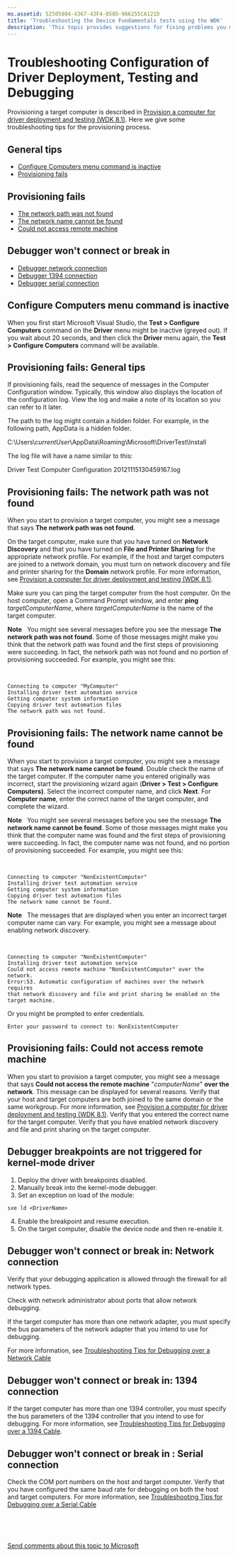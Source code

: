 ```yaml
---
ms.assetid: 52505804-4367-43F4-858D-966255CA121D
title: 'Troubleshooting the Device Fundamentals tests using the WDK'
description: 'This topic provides suggestions for fixing problems you might encounter when you use the WDK to run the Device Fundamentals Tests.'
---
```


# Troubleshooting Configuration of Driver Deployment, Testing and Debugging

Provisioning a target computer is described in [Provision a computer for driver deployment and testing (WDK 8.1)](https://msdn.microsoft.com/en-us/Library/Windows/Hardware/Dn745909). Here we give some troubleshooting tips for the provisioning process.

<span id="General_tips"></span><span id="general_tips"></span><span id="GENERAL_TIPS"></span>General tips
---------------------------------------------------------------------------------------------------------

-   [Configure Computers menu command is inactive](#configure_computers_menu_command_is_inactive)
-   [Provisioning fails](#provisioning_fails_general_tips)

<span id="Provisioning_fails"></span><span id="provisioning_fails"></span><span id="PROVISIONING_FAILS"></span>Provisioning fails
---------------------------------------------------------------------------------------------------------------------------------

-   [The network path was not found](#domain_the_network_path_was_not_found)
-   [The network name cannot be found](#domain_the_network_name_cannot_be_found)
-   [Could not access remote machine](#domain_could_not_access_remote_machine)

<span id="Debugger_won_t_connect_or_break_in"></span><span id="debugger_won_t_connect_or_break_in"></span><span id="DEBUGGER_WON_T_CONNECT_OR_BREAK_IN"></span>Debugger won't connect or break in
-------------------------------------------------------------------------------------------------------------------------------------------------------------------------------------------------

-   [Debugger network connection](#debugger_wont_connect_network)
-   [Debugger 1394 connection](#debugger_wont_connect_1394)
-   [Debugger serial connection](#debugger_wont_connect_serial)

<span id="configure_computers_menu_command_is_inactive"></span><span id="CONFIGURE_COMPUTERS_MENU_COMMAND_IS_INACTIVE"></span>Configure Computers menu command is inactive
--------------------------------------------------------------------------------------------------------------------------------------------------------------------------

When you first start Microsoft Visual Studio, the **Test &gt; Configure Computers** command on the **Driver** menu might be inactive (greyed out). If you wait about 20 seconds, and then click the **Driver** menu again, the **Test &gt; Configure Computers** command will be available.

<span id="provisioning_fails_general_tips"></span><span id="PROVISIONING_FAILS_GENERAL_TIPS"></span>Provisioning fails: General tips
------------------------------------------------------------------------------------------------------------------------------------

If provisioning fails, read the sequence of messages in the Computer Configuration window. Typically, this window also displays the location of the configuration log. View the log and make a note of its location so you can refer to it later.

The path to the log might contain a hidden folder. For example, in the following path, AppData is a hidden folder.

C:\\Users\\*currentUser*\\AppData\\Roaming\\Microsoft\\DriverTest\\Install

The log file will have a name similar to this:

Driver Test Computer Configuration 20121115130459167.log

<span id="domain_the_network_path_was_not_found"></span><span id="DOMAIN_THE_NETWORK_PATH_WAS_NOT_FOUND"></span>Provisioning fails: The network path was not found
------------------------------------------------------------------------------------------------------------------------------------------------------------------

When you start to provision a target computer, you might see a message that says **The network path was not found**.

On the target computer, make sure that you have turned on **Network Discovery** and that you have turned on **File and Printer Sharing** for the appropriate network profile. For example, if the host and target computers are joined to a network domain, you must turn on network discovery and file and printer sharing for the **Domain** network profile. For more information, see [Provision a computer for driver deployment and testing (WDK 8.1)](https://msdn.microsoft.com/en-us/Library/Windows/Hardware/Dn745909).

Make sure you can ping the target computer from the host computer. On the host computer, open a Command Prompt window, and enter **ping** *targetComputerName*, where *targetComputerName* is the name of the target computer.

**Note**  
You might see several messages before you see the message **The network path was not found**. Some of those messages might make you think that the network path was found and the first steps of provisioning were succeeding. In fact, the network path was not found and no portion of provisioning succeeded. For example, you might see this:

 

``` syntax
Connecting to computer "MyComputer"
Installing driver test automation service
Getting computer system information
Copying driver test automation files
The network path was not found.
```

<span id="domain_the_network_name_cannot_be_found"></span><span id="DOMAIN_THE_NETWORK_NAME_CANNOT_BE_FOUND"></span>Provisioning fails: The network name cannot be found
------------------------------------------------------------------------------------------------------------------------------------------------------------------------

When you start to provision a target computer, you might see a message that says **The network name cannot be found**. Double check the name of the target computer. If the computer name you entered originally was incorrect, start the provisioning wizard again (**Driver &gt; Test &gt; Configure Computers)**. Select the incorrect computer name, and click **Next**. For **Computer name**, enter the correct name of the target computer, and complete the wizard.

**Note**  
You might see several messages before you see the message **The network name cannot be found**. Some of those messages might make you think that the computer name was found and the first steps of provisioning were succeeding. In fact, the computer name was not found, and no portion of provisioning succeeded. For example, you might see this:

 

``` syntax
Connecting to computer "NonExistentComputer"
Installing driver test automation service
Getting computer system information
Copying driver test automation files
The network name cannot be found.
```

**Note**  
The messages that are displayed when you enter an incorrect target computer name can vary. For example, you might see a message about enabling network discovery.

 

``` syntax
Connecting to computer "NonExistentComputer"
Installing driver test automation service
Could not access remote machine "NonExistentComputer" over the network. 
Error:53. Automatic configuration of machines over the network requires
that network discovery and file and print sharing be enabled on the 
target machine.
```

Or you might be prompted to enter credentials.

``` syntax
Enter your password to connect to: NonExistentComputer
```

<span id="domain_could_not_access_remote_machine"></span><span id="DOMAIN_COULD_NOT_ACCESS_REMOTE_MACHINE"></span>Provisioning fails: Could not access remote machine
---------------------------------------------------------------------------------------------------------------------------------------------------------------------

When you start to provision a target computer, you might see a message that says **Could not access the remote machine** "*computerName*" **over the network**. This message can be displayed for several reasons. Verify that your host and target computers are both joined to the same domain or the same workgroup. For more information, see [Provision a computer for driver deployment and testing (WDK 8.1)](https://msdn.microsoft.com/en-us/Library/Windows/Hardware/Dn745909). Verify that you entered the correct name for the target computer. Verify that you have enabled network discovery and file and print sharing on the target computer.

Debugger breakpoints are not triggered for kernel-mode driver
----------------------------------------------------------------

1.  Deploy the driver with breakpoints disabled. 
2.  Manually break into the kernel-mode debugger. 
3.  Set an exception on load of the module:
``` syntax
sxe ld <DriverName>
``` 
4.  Enable the breakpoint and resume execution. 
5.  On the target computer, disable the device node and then re-enable it. 

<span id="debugger_wont_connect_network"></span><span id="DEBUGGER_WONT_CONNECT_NETWORK"></span>Debugger won't connect or break in: Network connection
------------------------------------------------------------------------------------------------------------------------------------------------------

Verify that your debugging application is allowed through the firewall for all network types.

Check with network administrator about ports that allow network debugging.

If the target computer has more than one network adapter, you must specify the bus parameters of the network adapter that you intend to use for debugging.

For more information, see [Troubleshooting Tips for Debugging over a Network Cable](https://msdn.microsoft.com/en-us/library/windows/hardware/hh439346)

<span id="debugger_wont_connect_1394"></span><span id="DEBUGGER_WONT_CONNECT_1394"></span>Debugger won't connect or break in: 1394 connection
---------------------------------------------------------------------------------------------------------------------------------------------

If the target computer has more than one 1394 controller, you must specify the bus parameters of the 1394 controller that you intend to use for debugging. For more information, see [Troubleshooting Tips for Debugging over a 1394 Cable](https://msdn.microsoft.com/en-us/library/windows/hardware/ff556866).

<span id="debugger_wont_connect_serial"></span><span id="DEBUGGER_WONT_CONNECT_SERIAL"></span>Debugger won't connect or break in : Serial connection
----------------------------------------------------------------------------------------------------------------------------------------------------

Check the COM port numbers on the host and target computer. Verify that you have configured the same baud rate for debugging on both the host and target computers. For more information, see [Troubleshooting Tips for Debugging over a Serial Cable](https://msdn.microsoft.com/en-us/windows/hardware/hh439359)

 

 

[Send comments about this topic to Microsoft](mailto:wsddocfb@microsoft.com?subject=Documentation%20feedback%20[VsDriver\vsdriver]:%20Troubleshooting%20Configuration%20of%20Driver%20Deployment,%20Testing%20and%20Debugging%20%20RELEASE:%20%289/30/2015%29&body=%0A%0APRIVACY%20STATEMENT%0A%0AWe%20use%20your%20feedback%20to%20improve%20the%20documentation.%20We%20don't%20use%20your%20email%20address%20for%20any%20other%20purpose,%20and%20we'll%20remove%20your%20email%20address%20from%20our%20system%20after%20the%20issue%20that%20you're%20reporting%20is%20fixed.%20While%20we're%20working%20to%20fix%20this%20issue,%20we%20might%20send%20you%20an%20email%20message%20to%20ask%20for%20more%20info.%20Later,%20we%20might%20also%20send%20you%20an%20email%20message%20to%20let%20you%20know%20that%20we've%20addressed%20your%20feedback.%0A%0AFor%20more%20info%20about%20Microsoft's%20privacy%20policy,%20see%20http://privacy.microsoft.com/en-us/default. "Send comments about this topic to Microsoft")




